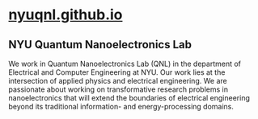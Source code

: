 # [nyuqnl.github.io](https://nyuqnl.github.io/)
## NYU Quantum Nanoelectronics Lab
We work in Quantum Nanoelectronics Lab (QNL) in the department of Electrical and Computer Engineering at NYU. 
Our work lies at the intersection of applied physics and electrical engineering. 
We are passionate about working on transformative research problems in nanoelectronics that will extend the boundaries of electrical engineering beyond its traditional information- and energy-processing domains. 
